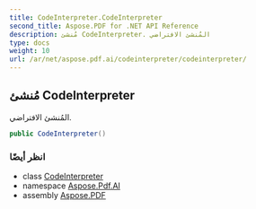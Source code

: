 ```yaml
---
title: CodeInterpreter.CodeInterpreter
second_title: Aspose.PDF for .NET API Reference
description: مُنشئ CodeInterpreter. المُنشئ الافتراضي
type: docs
weight: 10
url: /ar/net/aspose.pdf.ai/codeinterpreter/codeinterpreter/
---
```

## مُنشئ CodeInterpreter

المُنشئ الافتراضي.

```csharp
public CodeInterpreter()
```

### انظر أيضًا

* class [CodeInterpreter](../)
* namespace [Aspose.Pdf.AI](../../../aspose.pdf.ai/)
* assembly [Aspose.PDF](../../../)